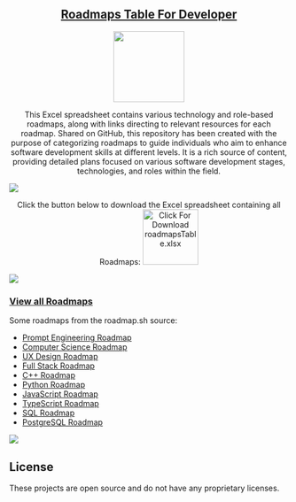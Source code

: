<h2 align="center"><a href="https://roadmap.sh">Roadmaps Table For Developer</a></h2>

<p align="center">
  <img src="https://raw.githubusercontent.com/beydah/Assets-Repository/main/images/roadmapsTable.jpg" height="128">

  <p align="center">This Excel spreadsheet contains various technology and role-based roadmaps, along with links directing to relevant resources for each roadmap. Shared on GitHub, this repository has been created with the purpose of categorizing roadmaps to guide individuals who aim to enhance software development skills at different levels. It is a rich source of content, providing detailed plans focused on various software development stages, technologies, and roles within the field.<p>
</p>

![](https://i.imgur.com/waxVImv.png)

  <p align="center">
  Click the button below to download the Excel spreadsheet containing all Roadmaps:
    <a href="https://raw.githubusercontent.com/beydah/Roadmaps-For-Developer/main/roadmapsTable.xlsx">
    	<img src="https://raw.githubusercontent.com/beydah/Assets-Repository/6124749180f95990813b306a33f9cd5fa8a32397/images/downloadButton.svg" alt="Click For Download roadmapsTable.xlsx" height="100"/>
    </a>
  </p>

![](https://i.imgur.com/waxVImv.png)

### [View all Roadmaps](https://roadmap.sh)

Some roadmaps from the roadmap.sh source:

- [Prompt Engineering Roadmap](https://roadmap.sh/prompt-engineering)
- [Computer Science Roadmap](https://roadmap.sh/computer-science)
- [UX Design Roadmap](https://roadmap.sh/ux-design)
- [Full Stack Roadmap](https://roadmap.sh/full-stack)
- [C++ Roadmap](https://roadmap.sh/cpp)
- [Python Roadmap](https://roadmap.sh/python)
- [JavaScript Roadmap](https://roadmap.sh/javascript)
- [TypeScript Roadmap](https://roadmap.sh/typescript)
- [SQL Roadmap](https://roadmap.sh/sql)
- [PostgreSQL Roadmap](https://roadmap.sh/postgresql-dba)

![](https://i.imgur.com/waxVImv.png)

## License

These projects are open source and do not have any proprietary licenses.

